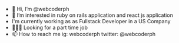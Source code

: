 - 👋 Hi, I’m @webcoderph
- 👀 I’m interested in ruby on rails application and react js application
- I'm currently working as as Fullstack Developer in a US Company
- 🧑🏻‍💻 Looking for a part time job
- 📫 How to reach me ig: webcoderph twitter: @webcoderph

<!---
webcoderph/webcoderph is a ✨ special ✨ repository because its `README.md` (this file) appears on your GitHub profile.
You can click the Preview link to take a look at your changes.
--->

